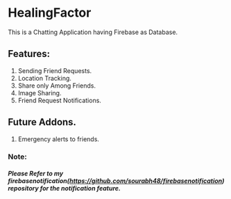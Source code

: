 # HealingFactor

This is a Chatting Application having Firebase as Database.

## Features:

1. Sending Friend Requests.
2. Location Tracking.
3. Share only Among Friends.
4. Image Sharing.
5. Friend Request Notifications.

## Future Addons.

1. Emergency alerts to friends.

### Note:

##### Please Refer to my firebasenotification(https://github.com/sourabh48/firebasenotification) repository for the notification feature. 

